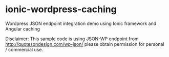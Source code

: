 # ionic-wordpress-caching
Wordpress JSON endpoint integration demo using Ionic framework and Angular caching

Disclaimer: This sample code is using JSON-WP endpoint from http://quotesondesign.com/wp-json/ please obtain permission for personal /  commercial use. 
